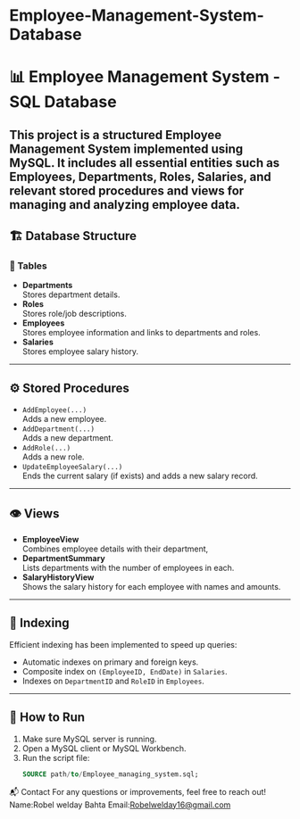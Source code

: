 # Employee-Management-System-Database
# 📊 Employee Management System - SQL Database
This project is a structured **Employee Management System** implemented using **MySQL**. It includes all essential entities such as Employees, Departments, Roles, Salaries, and relevant stored procedures and views for managing and analyzing employee data.
---
## 🏗️ Database Structure
### 🔹 Tables
- **Departments**  
  Stores department details.
- **Roles**  
  Stores role/job descriptions.
- **Employees**  
  Stores employee information and links to departments and roles.
- **Salaries**  
  Stores employee salary history.
---
## ⚙️ Stored Procedures
- `AddEmployee(...)`  
  Adds a new employee.
- `AddDepartment(...)`  
  Adds a new department.
- `AddRole(...)`  
  Adds a new role.
- `UpdateEmployeeSalary(...)`  
  Ends the current salary (if exists) and adds a new salary record.
---
## 👁️ Views
- **EmployeeView**  
  Combines employee details with their department,
- **DepartmentSummary**  
  Lists departments with the number of employees in each.
- **SalaryHistoryView**  
  Shows the salary history for each employee with names and amounts.
---
## 📌 Indexing
Efficient indexing has been implemented to speed up queries:
- Automatic indexes on primary and foreign keys.
- Composite index on `(EmployeeID, EndDate)` in `Salaries`.
- Indexes on `DepartmentID` and `RoleID` in `Employees`.
---
## 🚀 How to Run
1. Make sure MySQL server is running.
2. Open a MySQL client or MySQL Workbench.
3. Run the script file:  
   ```sql
   SOURCE path/to/Employee_managing_system.sql;
  📬 Contact
For any questions or improvements, feel free to reach out!
Name:Robel welday Bahta
Email:Robelwelday16@gmail.com

